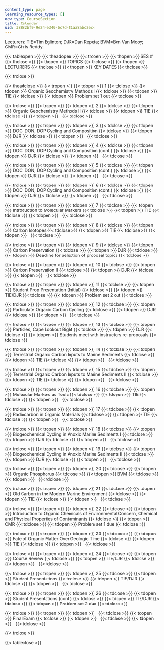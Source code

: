 ```yaml
---
content_type: page
learning_resource_types: []
ocw_type: CourseSection
title: Calendar
uid: 38882bf9-9e24-e340-6c7d-81aa8abc2ec4
---
```


Lecturers: TIE=Tim Eglinton; DJR=Dan Repeta; BVM=Ben Van Mooy; CMR=Chris Reddy.

{{< tableopen >}}
{{< theadopen >}}
{{< tropen >}}
{{< thopen >}}
SES #
{{< thclose >}}
{{< thopen >}}
TOPICS
{{< thclose >}}
{{< thopen >}}
LECTURERS
{{< thclose >}}
{{< thopen >}}
KEY DATES
{{< thclose >}}

{{< trclose >}}

{{< theadclose >}}
{{< tropen >}}
{{< tdopen >}}
1
{{< tdclose >}}
{{< tdopen >}}
Organic Geochemistry Methods I
{{< tdclose >}}
{{< tdopen >}}
TIE
{{< tdclose >}}
{{< tdopen >}}
Problem set 1 out
{{< tdclose >}}

{{< trclose >}}
{{< tropen >}}
{{< tdopen >}}
2
{{< tdclose >}}
{{< tdopen >}}
Organic Geochemistry Methods II
{{< tdclose >}}
{{< tdopen >}}
TIE
{{< tdclose >}}
{{< tdopen >}}
 
{{< tdclose >}}

{{< trclose >}}
{{< tropen >}}
{{< tdopen >}}
3
{{< tdclose >}}
{{< tdopen >}}
DOC, DON, DOP Cycling and Composition
{{< tdclose >}}
{{< tdopen >}}
DJR
{{< tdclose >}}
{{< tdopen >}}
 
{{< tdclose >}}

{{< trclose >}}
{{< tropen >}}
{{< tdopen >}}
4
{{< tdclose >}}
{{< tdopen >}}
DOC, DON, DOP Cycling and Composition (cont.)
{{< tdclose >}}
{{< tdopen >}}
DJR
{{< tdclose >}}
{{< tdopen >}}
 
{{< tdclose >}}

{{< trclose >}}
{{< tropen >}}
{{< tdopen >}}
5
{{< tdclose >}}
{{< tdopen >}}
DOC, DON, DOP Cycling and Composition (cont.)
{{< tdclose >}}
{{< tdopen >}}
DJR
{{< tdclose >}}
{{< tdopen >}}
 
{{< tdclose >}}

{{< trclose >}}
{{< tropen >}}
{{< tdopen >}}
6
{{< tdclose >}}
{{< tdopen >}}
DOC, DON, DOP Cycling and Composition (cont.)
{{< tdclose >}}
{{< tdopen >}}
DJR
{{< tdclose >}}
{{< tdopen >}}
 
{{< tdclose >}}

{{< trclose >}}
{{< tropen >}}
{{< tdopen >}}
7
{{< tdclose >}}
{{< tdopen >}}
Introduction to Molecular Markers
{{< tdclose >}}
{{< tdopen >}}
TIE
{{< tdclose >}}
{{< tdopen >}}
 
{{< tdclose >}}

{{< trclose >}}
{{< tropen >}}
{{< tdopen >}}
8
{{< tdclose >}}
{{< tdopen >}}
Carbon Isotopes
{{< tdclose >}}
{{< tdopen >}}
TIE
{{< tdclose >}}
{{< tdopen >}}
 
{{< tdclose >}}

{{< trclose >}}
{{< tropen >}}
{{< tdopen >}}
9
{{< tdclose >}}
{{< tdopen >}}
Carbon Preservation
{{< tdclose >}}
{{< tdopen >}}
DJR
{{< tdclose >}}
{{< tdopen >}}
Deadline for selection of proposal topics
{{< tdclose >}}

{{< trclose >}}
{{< tropen >}}
{{< tdopen >}}
10
{{< tdclose >}}
{{< tdopen >}}
Carbon Preservation II
{{< tdclose >}}
{{< tdopen >}}
DJR
{{< tdclose >}}
{{< tdopen >}}
 
{{< tdclose >}}

{{< trclose >}}
{{< tropen >}}
{{< tdopen >}}
11
{{< tdclose >}}
{{< tdopen >}}
Student Prop Presentation (Initial)
{{< tdclose >}}
{{< tdopen >}}
TIE/DJR
{{< tdclose >}}
{{< tdopen >}}
Problem set 2 out
{{< tdclose >}}

{{< trclose >}}
{{< tropen >}}
{{< tdopen >}}
12
{{< tdclose >}}
{{< tdopen >}}
Particulate Organic Carbon Cycling
{{< tdclose >}}
{{< tdopen >}}
DJR
{{< tdclose >}}
{{< tdopen >}}
 
{{< tdclose >}}

{{< trclose >}}
{{< tropen >}}
{{< tdopen >}}
13
{{< tdclose >}}
{{< tdopen >}}
Particles, Cape Lookout Bight
{{< tdclose >}}
{{< tdopen >}}
DJR
{{< tdclose >}}
{{< tdopen >}}
Students meet with instructors re-proposals
{{< tdclose >}}

{{< trclose >}}
{{< tropen >}}
{{< tdopen >}}
14
{{< tdclose >}}
{{< tdopen >}}
Terrestrial Organic Carbon Inputs to Marine Sediments
{{< tdclose >}}
{{< tdopen >}}
TIE
{{< tdclose >}}
{{< tdopen >}}
 
{{< tdclose >}}

{{< trclose >}}
{{< tropen >}}
{{< tdopen >}}
15
{{< tdclose >}}
{{< tdopen >}}
Terrestrial Organic Carbon Inputs to Marine Sediments II
{{< tdclose >}}
{{< tdopen >}}
TIE
{{< tdclose >}}
{{< tdopen >}}
 
{{< tdclose >}}

{{< trclose >}}
{{< tropen >}}
{{< tdopen >}}
16
{{< tdclose >}}
{{< tdopen >}}
Molecular Markers as Tools
{{< tdclose >}}
{{< tdopen >}}
TIE
{{< tdclose >}}
{{< tdopen >}}
 
{{< tdclose >}}

{{< trclose >}}
{{< tropen >}}
{{< tdopen >}}
17
{{< tdclose >}}
{{< tdopen >}}
Radiocarbon in Organic Materials
{{< tdclose >}}
{{< tdopen >}}
TIE
{{< tdclose >}}
{{< tdopen >}}
 
{{< tdclose >}}

{{< trclose >}}
{{< tropen >}}
{{< tdopen >}}
18
{{< tdclose >}}
{{< tdopen >}}
Biogeochemical Cycling in Anoxic Marine Sediments I
{{< tdclose >}}
{{< tdopen >}}
DJR
{{< tdclose >}}
{{< tdopen >}}
 
{{< tdclose >}}

{{< trclose >}}
{{< tropen >}}
{{< tdopen >}}
19
{{< tdclose >}}
{{< tdopen >}}
Biogeochemical Cycling in Anoxic Marine Sediments II
{{< tdclose >}}
{{< tdopen >}}
DJR
{{< tdclose >}}
{{< tdopen >}}
 
{{< tdclose >}}

{{< trclose >}}
{{< tropen >}}
{{< tdopen >}}
20
{{< tdclose >}}
{{< tdopen >}}
Organic Phosphorus
{{< tdclose >}}
{{< tdopen >}}
BVM
{{< tdclose >}}
{{< tdopen >}}
 
{{< tdclose >}}

{{< trclose >}}
{{< tropen >}}
{{< tdopen >}}
21
{{< tdclose >}}
{{< tdopen >}}
Old Carbon in the Modern Marine Environment
{{< tdclose >}}
{{< tdopen >}}
TIE
{{< tdclose >}}
{{< tdopen >}}
 
{{< tdclose >}}

{{< trclose >}}
{{< tropen >}}
{{< tdopen >}}
22
{{< tdclose >}}
{{< tdopen >}}
Introduction to Organic Chemicals of Environmental Concern, Chemical and Physical Properties of Contaminants
{{< tdclose >}}
{{< tdopen >}}
CMR
{{< tdclose >}}
{{< tdopen >}}
Problem set 1 due
{{< tdclose >}}

{{< trclose >}}
{{< tropen >}}
{{< tdopen >}}
23
{{< tdclose >}}
{{< tdopen >}}
Fate of Organic Matter Over Geologic Time
{{< tdclose >}}
{{< tdopen >}}
TIE
{{< tdclose >}}
{{< tdopen >}}
 
{{< tdclose >}}

{{< trclose >}}
{{< tropen >}}
{{< tdopen >}}
24
{{< tdclose >}}
{{< tdopen >}}
Course Review
{{< tdclose >}}
{{< tdopen >}}
TIE/DJR
{{< tdclose >}}
{{< tdopen >}}
 
{{< tdclose >}}

{{< trclose >}}
{{< tropen >}}
{{< tdopen >}}
25
{{< tdclose >}}
{{< tdopen >}}
Student Presentations
{{< tdclose >}}
{{< tdopen >}}
TIE/DJR
{{< tdclose >}}
{{< tdopen >}}
 
{{< tdclose >}}

{{< trclose >}}
{{< tropen >}}
{{< tdopen >}}
26
{{< tdclose >}}
{{< tdopen >}}
Student Presentations (cont.)
{{< tdclose >}}
{{< tdopen >}}
TIE/DJR
{{< tdclose >}}
{{< tdopen >}}
Problem set 2 due
{{< tdclose >}}

{{< trclose >}}
{{< tropen >}}
{{< tdopen >}}
 
{{< tdclose >}}
{{< tdopen >}}
Final Exam
{{< tdclose >}}
{{< tdopen >}}
 
{{< tdclose >}}
{{< tdopen >}}
 
{{< tdclose >}}

{{< trclose >}}

{{< tableclose >}}